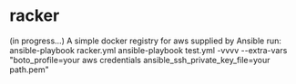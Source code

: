 # racker
(in progress...) 
A simple docker registry for aws supplied by Ansible
run:
ansible-playbook racker.yml
ansible-playbook test.yml -vvvv --extra-vars "boto_profile=your aws credentials  ansible_ssh_private_key_file=your path.pem"
